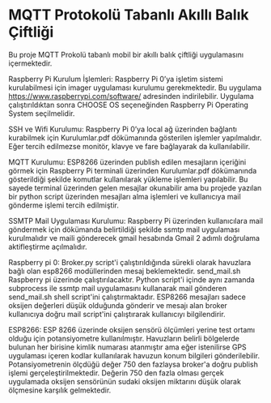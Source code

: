 # MQTT Protokolü Tabanlı Akıllı Balık Çiftliği
Bu proje MQTT Prokolü tabanlı mobil bir akıllı balık çiftliği uygulamasını içermektedir.

Raspberry Pi Kurulum İşlemleri:
Raspberry Pi 0’ya işletim sistemi kurulabilmesi için  imager uygulaması kurulumu gerekmektedir. Bu uygulama https://www.raspberrypi.com/software/ adresinden indirilebilir. Uygulama çalıştırıldıktan sonra CHOOSE OS seçeneğinden Raspberry Pi Operating System seçilmelidir. 

SSH ve Wifi Kurulumu:
Raspberry Pi 0’ya local ağ üzerinden bağlantı kurabilmek için Kurulumlar.pdf dökümanında gösterilen işlemler yapılmalıdır. Eğer tercih edilmezse monitör, klavye ve fare bağlayarak da kullanılabilir. 

MQTT Kurulumu:
ESP8266 üzerinden publish edilen mesajların içeriğini görmek için Raspberry Pi terminali üzerinden Kurulumlar.pdf dökümanında gösterildiği şekilde komutlar kullanılarak yükleme işlemleri yapılabilir. Bu sayede terminal üzerinden gelen mesajlar okunabilir ama bu projede yazılan bir python script üzerinden mesajları alma işlemleri ve kullanıcıya mail gönderme işlemi tercih edilmiştir. 

SSMTP Mail Uygulaması Kurulumu:
Raspberry Pi üzerinden kullanıcılara mail göndermek için dökümanda belirtildiği şekilde ssmtp mail uygulaması kurulmalıdır ve maili gönderecek gmail hesabında Gmail 2 adımlı doğrulama aktifleştirme açılmalıdır. 

Raspberry pi 0: 
Broker.py script'i çalıştırıldığında sürekli olarak havuzlara bağlı olan esp8266 modüllerinden mesaj beklemektedir.
send_mail.sh Raspberry pi üzerinde çalıştırılacaktır.
Python script'i içinde aynı zamanda subprocess ile ssmtp mail uygulamasını kullanarak mail gönderen send_mail.sh shell script'ini çalıştırmaktadır.
ESP8266 mesajları sadece oksijen değerleri düşük olduğunda gönderir ve mesajı alan broker kullanıcıya doğru mail script'ini çalıştırarak kullanıcıyı bilgilendirir.

ESP8266:
ESP 8266 üzerinde oksijen sensörü ölçümleri yerine test ortamı olduğu için potansiyometre kullanılmıştır.
Havuzların belirli bölgelerde bulunan her birisine kimlik numarası atanmıştır ama eğer istenilirse GPS uygulaması içeren kodlar kullanılarak havuzun konum bilgileri gönderilebilir.
Potansiyometrenin ölçdüğü değer 750 den fazlaysa broker'a doğru publish işlemi gerçeleştirilmektedir.
Değerin 750 den fazla olması gerçek uygulamada oksijen sensörünün sudaki oksijen miktarını düşük olarak ölçmesine karşılık gelmektedir.
